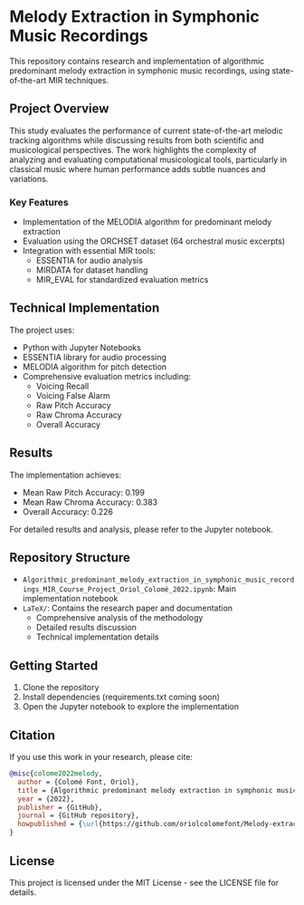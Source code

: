 # Melody Extraction in Symphonic Music Recordings

This repository contains research and implementation of algorithmic predominant melody extraction in symphonic music recordings, using state-of-the-art MIR techniques.

## Project Overview

This study evaluates the performance of current state-of-the-art melodic tracking algorithms while discussing results from both scientific and musicological perspectives. The work highlights the complexity of analyzing and evaluating computational musicological tools, particularly in classical music where human performance adds subtle nuances and variations.

### Key Features

- Implementation of the MELODIA algorithm for predominant melody extraction
- Evaluation using the ORCHSET dataset (64 orchestral music excerpts)
- Integration with essential MIR tools:
  - ESSENTIA for audio analysis
  - MIRDATA for dataset handling
  - MIR_EVAL for standardized evaluation metrics

## Technical Implementation

The project uses:
- Python with Jupyter Notebooks
- ESSENTIA library for audio processing
- MELODIA algorithm for pitch detection
- Comprehensive evaluation metrics including:
  - Voicing Recall
  - Voicing False Alarm
  - Raw Pitch Accuracy
  - Raw Chroma Accuracy
  - Overall Accuracy

## Results

The implementation achieves:
- Mean Raw Pitch Accuracy: 0.199
- Mean Raw Chroma Accuracy: 0.383
- Overall Accuracy: 0.226

For detailed results and analysis, please refer to the Jupyter notebook.

## Repository Structure

- `Algorithmic_predominant_melody_extraction_in_symphonic_music_recordings_MIR_Course_Project_Oriol_Colomé_2022.ipynb`: Main implementation notebook
- `LaTeX/`: Contains the research paper and documentation
  - Comprehensive analysis of the methodology
  - Detailed results discussion
  - Technical implementation details

## Getting Started

1. Clone the repository
2. Install dependencies (requirements.txt coming soon)
3. Open the Jupyter notebook to explore the implementation

## Citation

If you use this work in your research, please cite:

```bibtex
@misc{colome2022melody,
  author = {Colomé Font, Oriol},
  title = {Algorithmic predominant melody extraction in symphonic music recordings},
  year = {2022},
  publisher = {GitHub},
  journal = {GitHub repository},
  howpublished = {\url{https://github.com/oriolcolomefont/Melody-extraction-in-symphonic-music-recordings}}
}
```

## License

This project is licensed under the MIT License - see the LICENSE file for details. 